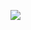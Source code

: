 ![](https://github-readme-stats.vercel.app/api?username=Ie-Karma&show_icons=true&theme=dracula&count_private=true&include_all_commits=true)
